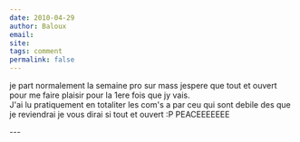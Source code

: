 ```yaml
---
date: 2010-04-29
author: Baloux
email: 
site: 
tags: comment
permalink: false
---
```


<p>je part normalement la semaine pro sur mass jespere que tout et ouvert pour me faire plaisir pour la 1ere fois que jy vais.<br />
J'ai lu pratiquement en totaliter les com's a par ceu qui sont debile des que je reviendrai je vous dirai si tout et ouvert :P PEACEEEEEEE</p>
---
